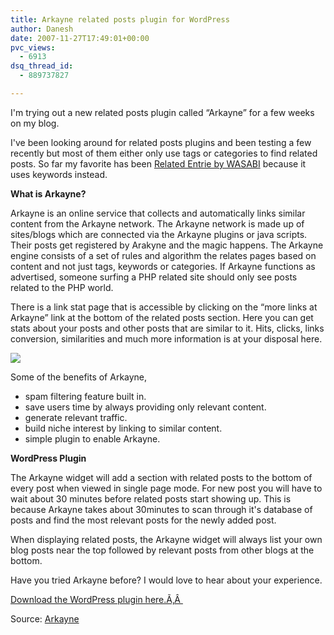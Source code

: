 ```yaml
---
title: Arkayne related posts plugin for WordPress
author: Danesh
date: 2007-11-27T17:49:01+00:00
pvc_views:
  - 6913
dsq_thread_id:
  - 889737827

---
```

I'm trying out a new related posts plugin called &#8220;Arkayne&#8221; for a few weeks on my blog.

I've been looking around for related posts plugins and been testing a few recently but most of them either only use tags or categories to find related posts. So far my favorite has been [Related Entrie by WASABI][1] because it uses keywords instead.

**What is Arkayne?**

Arkayne is an online service that collects and automatically links similar content from the Arkayne network. The Arkayne network is made up of sites/blogs which are connected via the Arkayne plugins or java scripts. Their posts get registered by Arakyne and the magic happens. The Arkayne engine consists of a set of rules and algorithm the relates pages based on content and not just tags, keywords or categories. If Arkayne functions as advertised, someone surfing a PHP related site should only see posts related to the PHP world.

<!--more--> There is a link stat page that is accessible by clicking on the &#8220;more links at Arkayne&#8221; link at the bottom of the related posts section. Here you can get stats about your posts and other posts that are similar to it. Hits, clicks, links conversion, similarities and much more information is at your disposal here.

[![][2]][3]

Some of the benefits of Arkayne,

  * spam filtering feature built in.
  * save users time by always providing only relevant content.
  * generate relevant traffic.
  * build niche interest by linking to similar content.
  * simple plugin to enable Arkayne.

**WordPress Plugin**

The Arkayne widget will add a section with related posts to the bottom of every post when viewed in single page mode. For new post you will have to wait about 30 minutes before related posts start showing up. This is because Arkayne takes about 30minutes to scan through it's database of posts and find the most relevant posts for the newly added post.

When displaying related posts, the Arkayne widget will always list your own blog posts near the top followed by relevant posts from other blogs at the bottom.

Have you tried Arkayne before? I would love to hear about your experience.

[Download the WordPress plugin here.Ã‚Â ][4]

Source: [Arkayne][5]

 [1]: http://wasabi.pbwiki.com/Related+Entries
 [2]: http://img509.imageshack.us/img509/7467/arkaynestatsqe4.th.png
 [3]: http://img509.imageshack.us/img509/7467/arkaynestatsqe4.png
 [4]: http://wordpress.org/extend/plugins/arkayne-site-to-site-related-content/
 [5]: http://www.arkayne.com/